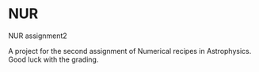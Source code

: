 # NUR
NUR assignment2

A project for the second assignment of Numerical recipes in Astrophysics.
Good luck with the grading.
